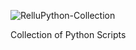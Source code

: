 ![RelluPython-Collection](https://img.relluem94.de/logos/main/rellupython_collection.png)

Collection of Python Scripts
